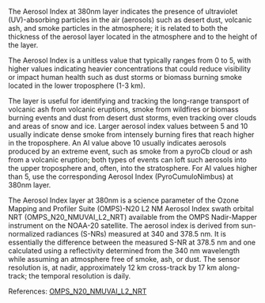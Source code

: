 The Aerosol Index at 380nm layer indicates the presence of ultraviolet (UV)-absorbing particles in the air (aerosols) such as desert dust, volcanic ash, and smoke particles in the atmosphere; it is related to both the thickness of the aerosol layer located in the atmosphere and to the height of the layer.

The Aerosol Index is a unitless value that typically ranges from 0 to 5, with higher values indicating heavier concentrations that could reduce visibility or impact human health such as dust storms or biomass burning smoke located in the lower troposphere (1-3 km).

The layer is useful for identifying and tracking the long-range transport of volcanic ash from volcanic eruptions, smoke from wildfires or biomass burning events and dust from desert dust storms, even tracking over clouds and areas of snow and ice. Larger aerosol index values between 5 and 10 usually indicate dense smoke from intensely burning fires that reach higher in the troposphere. An AI value above 10 usually indicates aerosols produced by an extreme event, such as smoke from a pyroCb cloud or ash from a volcanic eruption; both types of events can loft such aerosols into the upper troposphere and, often, into the stratosphere. For AI values higher than 5, use the corresponding Aerosol Index (PyroCumuloNimbus) at 380nm layer.

The Aerosol Index layer at 380nm is a science parameter of the Ozone Mapping and Profiler Suite (OMPS)-N20 L2 NM Aerosol Index swath orbital NRT (OMPS_N20_NMUVAI_L2_NRT) available from the OMPS Nadir-Mapper instrument on the NOAA-20 satellite. The aerosol index is derived from sun-normalized radiances (S-NRs) measured at 340 and 378.5 nm. It is essentially the difference between the measured S-NR at 378.5 nm and one calculated using a reflectivity determined from the 340 nm wavelength while assuming an atmosphere free of smoke, ash, or dust.  The sensor resolution is, at nadir, approximately 12 km cross-track by 17 km along-track; the temporal resolution is daily.

References: [OMPS_N20_NMUVAI_L2_NRT](https://cmr.earthdata.nasa.gov/search/concepts/C3307847314-OMINRT.html)
